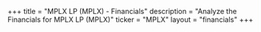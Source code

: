 +++
title = "MPLX LP (MPLX) - Financials"
description = "Analyze the Financials for MPLX LP (MPLX)"
ticker = "MPLX"
layout = "financials"
+++

